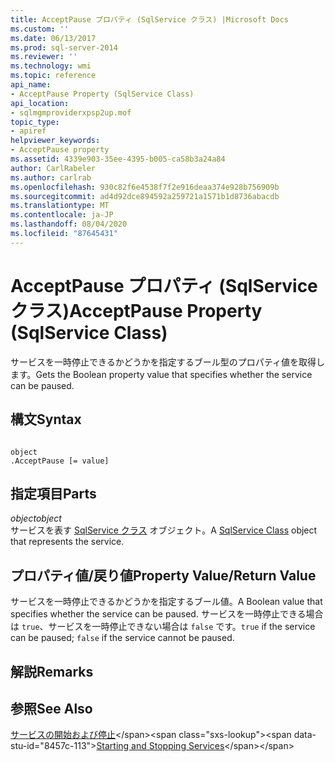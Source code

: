 ```yaml
---
title: AcceptPause プロパティ (SqlService クラス) |Microsoft Docs
ms.custom: ''
ms.date: 06/13/2017
ms.prod: sql-server-2014
ms.reviewer: ''
ms.technology: wmi
ms.topic: reference
api_name:
- AcceptPause Property (SqlService Class)
api_location:
- sqlmgmproviderxpsp2up.mof
topic_type:
- apiref
helpviewer_keywords:
- AcceptPause property
ms.assetid: 4339e903-35ee-4395-b005-ca58b3a24a84
author: CarlRabeler
ms.author: carlrab
ms.openlocfilehash: 930c82f6e4538f7f2e916deaa374e928b756909b
ms.sourcegitcommit: ad4d92dce894592a259721a1571b1d8736abacdb
ms.translationtype: MT
ms.contentlocale: ja-JP
ms.lasthandoff: 08/04/2020
ms.locfileid: "87645431"
---
```

# <a name="acceptpause-property-sqlservice-class"></a><span data-ttu-id="8457c-102">AcceptPause プロパティ (SqlService クラス)</span><span class="sxs-lookup"><span data-stu-id="8457c-102">AcceptPause Property (SqlService Class)</span></span>
  <span data-ttu-id="8457c-103">サービスを一時停止できるかどうかを指定するブール型のプロパティ値を取得します。</span><span class="sxs-lookup"><span data-stu-id="8457c-103">Gets the Boolean property value that specifies whether the service can be paused.</span></span>  
  
## <a name="syntax"></a><span data-ttu-id="8457c-104">構文</span><span class="sxs-lookup"><span data-stu-id="8457c-104">Syntax</span></span>  
  
```  
  
object  
.AcceptPause [= value]  
```  
  
## <a name="parts"></a><span data-ttu-id="8457c-105">指定項目</span><span class="sxs-lookup"><span data-stu-id="8457c-105">Parts</span></span>  
 <span data-ttu-id="8457c-106">*object*</span><span class="sxs-lookup"><span data-stu-id="8457c-106">*object*</span></span>  
 <span data-ttu-id="8457c-107">サービスを表す [SqlService クラス](sqlservice-class.md) オブジェクト。</span><span class="sxs-lookup"><span data-stu-id="8457c-107">A [SqlService Class](sqlservice-class.md) object that represents the service.</span></span>  
  
## <a name="property-valuereturn-value"></a><span data-ttu-id="8457c-108">プロパティ値/戻り値</span><span class="sxs-lookup"><span data-stu-id="8457c-108">Property Value/Return Value</span></span>  
 <span data-ttu-id="8457c-109">サービスを一時停止できるかどうかを指定するブール値。</span><span class="sxs-lookup"><span data-stu-id="8457c-109">A Boolean value that specifies whether the service can be paused.</span></span> <span data-ttu-id="8457c-110">サービスを一時停止できる場合は `true`、サービスを一時停止できない場合は `false` です。</span><span class="sxs-lookup"><span data-stu-id="8457c-110">`true` if the service can be paused; `false` if the service cannot be paused.</span></span>  
  
## <a name="remarks"></a><span data-ttu-id="8457c-111">解説</span><span class="sxs-lookup"><span data-stu-id="8457c-111">Remarks</span></span>  
  
## <a name="see-also"></a><span data-ttu-id="8457c-112">参照</span><span class="sxs-lookup"><span data-stu-id="8457c-112">See Also</span></span>  
 <span data-ttu-id="8457c-113">[サービスの開始および停止](https://technet.microsoft.com/library/ms174886\(v=sql.105\).aspx)</span><span class="sxs-lookup"><span data-stu-id="8457c-113">[Starting and Stopping Services](https://technet.microsoft.com/library/ms174886\(v=sql.105\).aspx)</span></span>  
  
  
